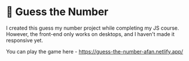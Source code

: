 # 🤔 Guess the Number

I created this guess my number project while completing my JS course. However, the front-end only works on desktops, and I haven't made it responsive yet.

You can play the game here - https://guess-the-number-afan.netlify.app/
